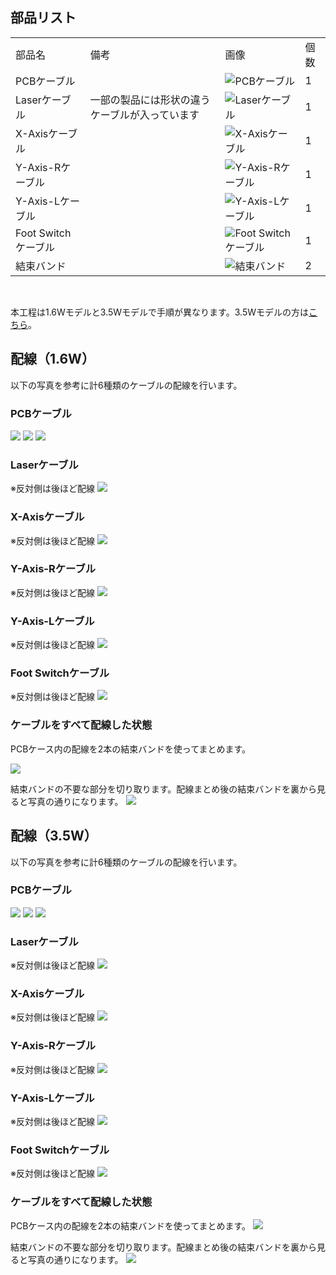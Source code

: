 ## 部品リスト
<table class="packing-list">
<tbody>
<tr>
<td>部品名</td>
<td>備考</td>
<td class="packing-img">画像</td>
<td>個数</td>
</tr>
<tr>
<td>PCBケーブル</td>
<td></td>
<td><img src="./images/06/p6-9.jpg" alt="PCBケーブル"></td>
<td>1</td>
</tr>
<tr>
<td>Laserケーブル</td>
<td>一部の製品には形状の違うケーブルが入っています</td>
<td><img src="./images/06/p6-10.jpg" alt="Laserケーブル"></td>
<td>1</td>
</tr>
<tr>
<td>X-Axisケーブル</td>
<td></td>
<td><img src="./images/06/p6-11.jpg" alt="X-Axisケーブル"></td>
<td>1</td>
</tr>
<tr>
<td>Y-Axis-Rケーブル</td>
<td></td>
<td><img src="./images/06/p6-12.jpg" alt="Y-Axis-Rケーブル"></td>
<td>1</td>
</tr>
<tr>
<td>Y-Axis-Lケーブル</td>
<td></td>
<td><img src="./images/06/p6-13.jpg" alt="Y-Axis-Lケーブル"></td>
<td>1</td>
</tr>
<tr>
<td>Foot Switchケーブル</td>
<td></td>
<td><img src="./images/06/p6-14.jpg" alt="Foot Switchケーブル"></td>
<td>1</td>
</tr>
<tr>
<td>結束バンド</td>
<td></td>
<td><img src="./images/06/p6-8.jpg" alt="結束バンド"></td>
<td>2</td>
</tr>
</tbody>
</table>

<br>

本工程は1.6Wモデルと3.5Wモデルで手順が異なります。3.5Wモデルの方は<a href="#35W">こちら</a>。

## 配線（1.6W）
以下の写真を参考に計6種類のケーブルの配線を行います。

### PCBケーブル
<img src="./images/06/mini-300mm_06_01.jpg">

<img src="./images/06/mini-300mm_06_02.jpg">

<img src="./images/06/mini-300mm_06_03.jpg">

### Laserケーブル
※反対側は後ほど配線
<img src="./images/06/mini-300mm_06_04.jpg">

### X-Axisケーブル
※反対側は後ほど配線
<img src="./images/06/mini-300mm_06_05.jpg">

### Y-Axis-Rケーブル
※反対側は後ほど配線
<img src="./images/06/mini-300mm_06_06.jpg">

### Y-Axis-Lケーブル
※反対側は後ほど配線
<img src="./images/06/mini-300mm_06_07.jpg">

### Foot Switchケーブル
※反対側は後ほど配線
<img src="./images/06/mini-300mm_06_08.jpg">

### ケーブルをすべて配線した状態
PCBケース内の配線を2本の結束バンドを使ってまとめます。

<img src="./images/06/mini-300mm_06_09.jpg">

結束バンドの不要な部分を切り取ります。配線まとめ後の結束バンドを裏から見ると写真の通りになります。
<img src="./images/06/mini-300mm_06_10.jpg">

## 配線（3.5W）
以下の写真を参考に計6種類のケーブルの配線を行います。
### PCBケーブル
<img src="./images/06/mini-300mm_06_12.jpg">

<img src="./images/06/mini-300mm_06_13.jpg">

<img src="./images/06/mini-300mm_06_14.jpg">

### Laserケーブル
※反対側は後ほど配線
<img src="./images/06/mini-300mm_06_15.jpg">

### X-Axisケーブル
※反対側は後ほど配線
<img src="./images/06/mini-300mm_06_16.jpg">

### Y-Axis-Rケーブル
※反対側は後ほど配線
<img src="./images/06/mini-300mm_06_17.jpg">

### Y-Axis-Lケーブル
※反対側は後ほど配線
<img src="./images/06/mini-300mm_06_18.jpg">

### Foot Switchケーブル
※反対側は後ほど配線
<img src="./images/06/mini-300mm_06_19.jpg">

### ケーブルをすべて配線した状態
PCBケース内の配線を2本の結束バンドを使ってまとめます。
<img src="./images/06/mini-300mm_06_20.jpg">

結束バンドの不要な部分を切り取ります。配線まとめ後の結束バンドを裏から見ると写真の通りになります。
<img src="./images/06/mini-300mm_06_10.jpg">
